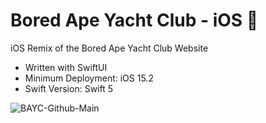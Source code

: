 # Bored Ape Yacht Club - iOS 🍌

iOS Remix of the Bored Ape Yacht Club Website

- Written with SwiftUI
- Minimum Deployment: iOS 15.2
- Swift Version: Swift 5

![BAYC-Github-Main](https://user-images.githubusercontent.com/36863375/212396486-7d181494-a88c-49b7-a644-b7fa652819aa.png)


